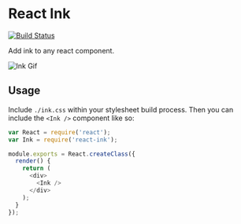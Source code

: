 # React Ink

[![Build Status](https://travis-ci.org/vigetlabs/washi.png?branch=master)](https://travis-ci.org/vigetlabs/washi)

Add ink to any react component.

![Ink Gif](http://cl.ly/image/0M071m0B440h/ink.gif)

## Usage

Include `./ink.css` within your stylesheet build process. Then you can include the `<Ink />` component like so:

```js
var React = require('react');
var Ink = require('react-ink');

module.exports = React.createClass({
  render() {
    return (
      <div>
        <Ink />
      </div>
    );
  }
});
```
